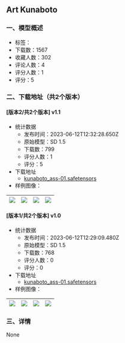 ## Art Kunaboto 
### 一、模型概述

- 标签：
- 下载数：1567
- 收藏人数：302
- 评论人数：4
- 评分人数：1
- 评分：5

### 二、下载地址（共2个版本）

#### [版本2/共2个版本] v1.1

- 统计数据
  - 发布时间：2023-06-12T12:32:28.650Z
  - 原始模型：SD 1.5
  - 下载数：799
  - 评分人数：1
  - 评分：5
- 下载地址
  - [kunaboto_ass-01.safetensors](https://civitai.com/api/download/models/94499)
- 样例图像：

| <img src="https://image.civitai.com/xG1nkqKTMzGDvpLrqFT7WA/84b45830-50c6-433f-9276-56b2dce3ae07/width=450/1120031.jpeg" /> | <img src="https://image.civitai.com/xG1nkqKTMzGDvpLrqFT7WA/c943c660-eee4-4e0e-aaee-3caf2c4e9292/width=450/1119570.jpeg" /> | <img src="https://image.civitai.com/xG1nkqKTMzGDvpLrqFT7WA/dda0433d-90f4-41d1-ab64-9ad973e6b75a/width=450/1120034.jpeg" /> | <img src="https://image.civitai.com/xG1nkqKTMzGDvpLrqFT7WA/42118aa9-61cf-4163-a78c-631c3cb0607a/width=450/1120035.jpeg" /> |
| ---- | ---- | ---- | ---- |

#### [版本1/共2个版本] v1.0

- 统计数据
  - 发布时间：2023-06-12T12:29:09.480Z
  - 原始模型：SD 1.5
  - 下载数：768
  - 评分人数：0
  - 评分：0
- 下载地址
  - [kunaboto_ass-01.safetensors](https://civitai.com/api/download/models/74679)
- 样例图像：

| <img src="https://image.civitai.com/xG1nkqKTMzGDvpLrqFT7WA/db15f468-2d94-4653-b9ef-70b86dc7b6e7/width=450/836099.jpeg" /> | <img src="https://image.civitai.com/xG1nkqKTMzGDvpLrqFT7WA/c870c947-20e9-4b9b-a748-8b6ae3297249/width=450/836096.jpeg" /> | <img src="https://image.civitai.com/xG1nkqKTMzGDvpLrqFT7WA/fff29475-5981-4f53-ad5c-a5f92332ee2a/width=450/836108.jpeg" /> | <img src="https://image.civitai.com/xG1nkqKTMzGDvpLrqFT7WA/31e7bc60-1cba-4fa0-b5ce-083c36ba98e8/width=450/836097.jpeg" /> |
| ---- | ---- | ---- | ---- |


### 三、详情
None
